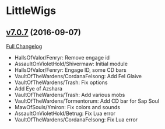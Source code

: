 # LittleWigs

## [v7.0.7](https://github.com/BigWigsMods/LittleWigs/tree/v7.0.7) (2016-09-07) [](#top)
[Full Changelog](https://github.com/BigWigsMods/LittleWigs/compare/v7.0.6...v7.0.7)

-   HallsOfValor/Fenryr: Remove engage id  
-   AssaultOnVioletHold/Shivermaw: Initial module  
-   HallsOfValor/Fenryr: Engage ID, some CD bars  
-   VaultOfTheWardens/CordanaFelsong: Add Fel Glaive  
-   VaultOfTheWardens/Trash: Fix options  
-   Add Eye of Azshara  
-   VaultOfTheWardens/Trash: Add various mobs  
-   VaultOfTheWardens/Tormentorum: Add CD bar for Sap Soul  
-   MawOfSouls/Ymiron: Fix colors and sounds  
-   AssaultOnVioletHold/Betrug: Fix Lua error  
-   VaultOfTheWardens/CordanaFelsong: Fix Lua error  

